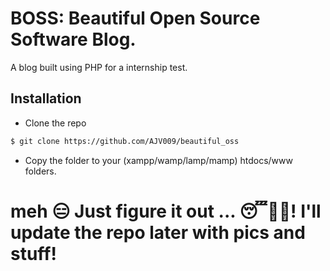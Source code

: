 # BOSS: Beautiful Open Source Software Blog.
A blog built using PHP for a internship test.
## Installation
- Clone the repo
```bash
$ git clone https://github.com/AJV009/beautiful_oss
```
- Copy the folder to your (xampp/wamp/lamp/mamp) htdocs/www folders.

# meh 😑 Just figure it out ... 😴🛌💤! I'll update the repo later with pics and stuff!